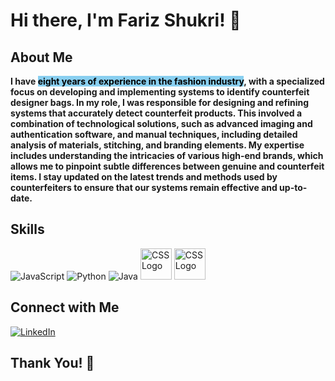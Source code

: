 # Hi there, I'm Fariz Shukri! 👋

## About Me
**I have <mark style="background-color: #89CFF0">eight years of experience in the fashion industry</mark>, with a specialized focus on developing and implementing systems to identify counterfeit designer bags. In my role, I was responsible for designing and refining systems that accurately detect counterfeit products. This involved a combination of technological solutions, such as advanced imaging and authentication software, and manual techniques, including detailed analysis of materials, stitching, and branding elements. My expertise includes understanding the intricacies of various high-end brands, which allows me to pinpoint subtle differences between genuine and counterfeit items. I stay updated on the latest trends and methods used by counterfeiters to ensure that our systems remain effective and up-to-date.**

## Skills
![JavaScript](https://img.shields.io/badge/-JavaScript-yellow?style=for-the-badge&logo=javascript&logoColor=white)
![Python](https://img.shields.io/badge/-Python-blue?style=for-the-badge&logo=python&logoColor=white)
![Java](https://img.shields.io/badge/-Java-orange?style=for-the-badge&logo=java&logoColor=white)
<img src="https://upload.wikimedia.org/wikipedia/commons/3/3d/CSS.3.svg" alt="CSS Logo" width="50" height="50">
<img src="https://upload.wikimedia.org/wikipedia/commons/6/61/HTML5_logo_and_wordmark.svg" alt="CSS Logo" width="50" height="50">


## Connect with Me
[![LinkedIn](https://img.shields.io/badge/-FarizShukri-blue?style=for-the-badge&logo=linkedin&logoColor=white)](https://www.linkedin.com/in/farizshukri)

## Thank You! 🎉

